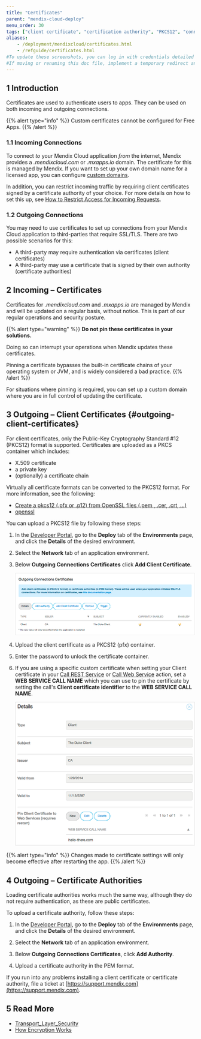 ```yaml
---
title: "Certificates"
parent: "mendix-cloud-deploy"
menu_order: 30
tags: ["client certificate", "certification authority", "PKCS12", "connections"]
aliases:
    - /deployment/mendixcloud/certificates.html
    - /refguide/certificates.html
#To update these screenshots, you can log in with credentials detailed in How to Update Screenshots Using Team Apps.
#If moving or renaming this doc file, implement a temporary redirect and let the respective team know they should update the URL in the product. See Mapping to Products for more details.
---
```


## 1 Introduction

Certificates are used to authenticate users to apps. They can be used on both incoming and outgoing connections.

{{% alert type="info" %}}
Custom certificates cannot be configured for Free Apps.
{{% /alert %}}

### 1.1 Incoming Connections

To connect *to* your Mendix Cloud application *from* the internet, Mendix provides a *.mendixcloud.com* or *.mxapps.io* domain. The certificate for this is managed by Mendix. If you want to set up your own domain name for a licensed app, you can configure [custom domains](custom-domains).

In addition, you can restrict incoming traffic by requiring client certificates signed by a certificate authority of your choice. For more details on how to set this up, see [How to Restrict Access for Incoming Requests](access-restrictions).

### 1.2 Outgoing Connections

You may need to use certificates to set up connections from your Mendix Cloud application to third-parties that require SSL/TLS. There are two possible scenarios for this:

* A third-party may require authentication via certificates (client certificates)
* A third-party may use a certificate that is signed by their own authority (certificate authorities)

## 2 Incoming – Certificates

Certificates for *.mendixcloud.com* and *.mxapps.io* are managed by Mendix and will be updated on a regular basis, without notice. This is part of our regular operations and security posture.

{{% alert type="warning" %}}
**Do not pin these certificates in your solutions.**

Doing so can interrupt your operations when Mendix updates these certificates.

Pinning a certificate bypasses the built-in certificate chains of your operating system or JVM, and is widely considered a bad practice. 
{{% /alert %}}

For situations where pinning is required, you can set up a custom domain where you are in full control of updating the certificate.

## 3 Outgoing – Client Certificates {#outgoing-client-certificates}

For client certificates, only the Public-Key Cryptography Standard #12 (PKCS12) format is supported. Certificates are uploaded as a PKCS container which includes:

* X.509 certificate
* a private key
* (optionally) a certificate chain

Virtually all certificate formats can be converted to the PKCS12 format. For more information, see the following:

*   [Create a pkcs12 (.pfx or .p12) from OpenSSL files (.pem , .cer, .crt, ...)](https://www.tbs-certificates.co.uk/FAQ/en/288.html)
*   [openssl](https://www.openssl.org/docs/manmaster/man1/openssl.html)

You can upload a PKCS12 file by following these steps:

1. In the [Developer Portal](http://sprintr.home.mendix.com), go to the **Deploy** tab of the **Environments** page, and click the **Details** of the desired environment.

2. Select the **Network** tab of an application environment.

3.  Below **Outgoing Connections Certificates** click **Add Client Certificate**.

    ![](attachments/certificates/certificate.png)

4. Upload the client certificate as a PKCS12 (pfx) container.

5. Enter the password to unlock the certificate container.

6. If you are using a specific custom certificate when setting your Client certificate in your [Call REST Service](/refguide/call-rest-action#client-certificate) or [Call Web Service](/refguide/call-web-service-action#client-certificate) action, set a **WEB SERVICE CALL NAME** which you can use to pin the certificate by setting the call's **Client certificate identifier** to the **WEB SERVICE CALL NAME**.

    ![](attachments/certificates/certificate-details.png)

{{% alert type="info" %}}
Changes made to certificate settings will only become effective after restarting the app.
{{% /alert %}}

## 4 Outgoing – Certificate Authorities

Loading certificate authorities works much the same way, although they do not require authentication, as these are public certificates.

To upload a certificate authority, follow these steps:

1. In the [Developer Portal](http://sprintr.home.mendix.com), go to the **Deploy** tab of the **Environments** page, and click the **Details** of the desired environment.

2. Select the **Network** tab of an application environment.

3. Below **Outgoing Connections Certificates**, click **Add Authority**.

4. Upload a certificate authority in the PEM format.

If you run into any problems installing a client certificate or certificate authority, file a ticket at [https://support.mendix.com](https://support.mendix.com).

## 5 Read More

* [Transport_Layer_Security](http://en.wikipedia.org/wiki/Transport_Layer_Security)
* [How Encryption Works](http://computer.howstuffworks.com/encryption.htm)

